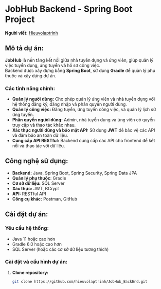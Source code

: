 # JobHub Backend - Spring Boot Project

**Người viết:** [Hieuvolaptrinh](https://github.com/hieuvolaptrinh)

## Mô tả dự án:
**JobHub** là nền tảng kết nối giữa nhà tuyển dụng và ứng viên, giúp quản lý việc tuyển dụng, ứng tuyển và hồ sơ công việc.  
Backend được xây dựng bằng **Spring Boot**, sử dụng **Gradle** để quản lý phụ thuộc và xây dựng dự án.

### Các tính năng chính:
- **Quản lý người dùng:** Cho phép quản lý ứng viên và nhà tuyển dụng với hệ thống đăng ký, đăng nhập và phân quyền người dùng.
- **Quản lý công việc:** Đăng tuyển, ứng tuyển công việc, và quản lý lịch sử ứng tuyển.
- **Phân quyền người dùng:** Admin, nhà tuyển dụng và ứng viên có quyền truy cập và thao tác khác nhau.
- **Xác thực người dùng và bảo mật API:** Sử dụng **JWT** để bảo vệ các API và đảm bảo an toàn dữ liệu.
- **Cung cấp API RESTful:** Backend cung cấp các API cho frontend để kết nối và thao tác với dữ liệu.

## Công nghệ sử dụng:
- **Backend:** Java, Spring Boot, Spring Security, Spring Data JPA
- **Quản lý phụ thuộc:** Gradle
- **Cơ sở dữ liệu:** SQL Server
- **Xác thực:** JWT, BCrypt
- **API:** RESTful API
- **Công cụ khác:** Postman, GitHub

## Cài đặt dự án:

### Yêu cầu hệ thống:
- Java 11 hoặc cao hơn
- Gradle 6.0 hoặc cao hơn
- SQL Server (hoặc các cơ sở dữ liệu tương thích)

### Cài đặt và cấu hình dự án:

1. **Clone repository:**
   ```bash
   git clone https://github.com/hieuvolaptrinh/JobHub_BackEnd.git
